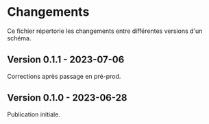# Changements


Ce fichier répertorie les changements entre différentes versions d'un schéma.

## Version 0.1.1 - 2023-07-06

Corrections après passage en pré-prod.

## Version 0.1.0 - 2023-06-28

Publication initiale.
